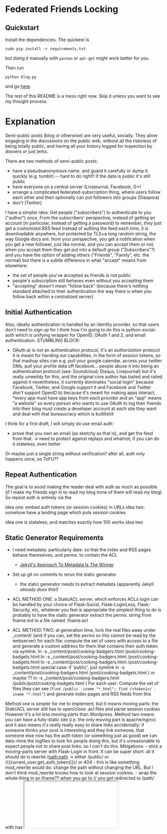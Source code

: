 Federated Friends Locking
=========================


## Quickstart

Install the dependencies. The quickest is
```
sudo pip install -r requirements.txt
```
but doing it manually with `pacman` or `apt-get` might work better for you.

Then run
```
python blog.py
```
and go [here](http://localhost:5000).


The rest of this README is a mess right now. Skip it unless you want to see my thought process.

# Explanation



Semi-public posts (blog or otherwise) are very useful, socially.
They allow engaging in the discussions on the public web,
without all the riskiness of being totally public,
and having all your history logged for inspection by doxxers or just jerks.

There are two methods of semi-public posts:
- have a pseudoanonymous name, and guard it carefully or dump it quickly (e.g. tumblr) -- hard to do right!! if the data is public it's still public
- have everyone on a central server (Livejournal, Facebook, G+)
- arrange a complicated federated-subscription thing, where users follow each other and then optionally can put followers into groups (Diaspora)
- don't (Twitter)

I have a simpler idea:
 Get people ("subscribers") to authenticate to you ("author") *once*.
 From the subscribers' perspective, instead of getting an account (in particular, instead of getting a password) to remember, they just get a customized RSS feed
   Instead of authing the feed each time, it is downloadable anywhere, but protected by TLS+a long random string, the way Google docs are.
 from your perspective, you get a notification when you get a new follower,
 just like normal, and you can accept them or not. when you accept them they get put into a default group ("Subscribers"?) and you have the option of adding others ("Friends", "Family", etc. the normal)
 but there is a subtle difference in what "accept" means from elsewhere:
 - the set of people you've accepted as friends is not public
 - people's subscription still behaves even without you accepting them
 - "accepting" doesn't mean "follow back" (because there's nothing standard attached to their authentication the way there is when you follow back within a centralized server)
 



Initial Authentication
----------------------

Also, ideally authentication is handled by an identity provider, so that users don't need to sign up for 
I think how I'm going to do this is python-social-auth
which is  unifying wrapper for OpenID, OAuth 1 and 2, and email authentication.
 STUMBLING BLOCK:
  - OAuth a) is *not* an authentication protocol, it's an *authorization* protocol
             it is meant for handing out capabilities, in the form of session tokens, so that mashup sites can e.g. pull your google calendar, access your twitter DMs, pull your profile data off facebook...
               people abuse it into being an authentication protocol (see: Soundcloud, Disqus, Livejournal)
               but it's really unweildy for this, and the original core author has bailed and railed against it
               nevertheless, it currently dominates "social login" because Facebook, Twitter, and Google support it and Facebook and Twitter *don't* support OpenID
          b) because it's meant for making apps interact, *every app must have app keys from *each* provider
             and an "app" means "a website"
             so every person who wants to use OAuth to log their friends into their blog must create a developer account at *each* site they want and deal with that bureaucracy
             which is bulllllshit

I think for a first draft, I will simply do use email auth:
- prove that you own an email (as sketchy as that is), and get the feed from that.
   -> need to protect against replays and whatnot; if you can do it stateless, even better

Or maybe just a single string without verification? after all, auth only happens once, so ToFU??


Repeat Authentication
---------------------

The goal is to avoid making the reader deal with auth as much as possible (if I make my friends sign in to read my blog none of them will read my blog)
So repeat auth is entirely via the 

 idea one: embed auth tokens (or session cookies) in URLs
 idea two: somehow have a landing page which puts session cookies 


idea one is stateless, and matches exactly how 100 works
idea two


Static Generator Requirements
-----------------------------

- I need metadata: particularly date: so that the index and RSS pages behave themselves, and perms: to contain the ACL
  -  [Jekyll's Approach To Metadata Is The Winner](http://jekyllrb.com/docs/frontmatter/)
- Set up git on commits to rerun the static generator
  - the static generator needs to extract metadata
    (apparently Jekyll *already does this*!)


- ACL METHOD ONE:  a StaticACL server, which enforces ACLs
    login can be handled by your choice of Flask-Social, Flask-LoginLess, Flask-Security, etc, whatever you feel is appropriate
    the simplest thing to do is probably to have the static generator extract the perms: string from fname.md to a file named .fname.acl
- ACL METHOD TWO:  at generation time, lock the real files away under _content/ (and if you can, set the perms so this cannot be read by the webserver)
   for each file:
     compute the set of users with access to a file and generate a custom address for them that contains their auth token via symlink:
      ln -s _content/post/cooking-badgers.html <token1>/post/cooking-badgets.html
      ln -s _content/post/cooking-badgers.html <token2>/post/cooking-badgets.html
      ln -s _content/post/cooking-badgers.html <token3>/post/cooking-badgets.html
     special case: if 'public', just symlink 
      ln -s _content/post/cooking-badgers.html /post/cooking-badgets.html
     ( or maybe ??
      ln -s _content/post/cooking-badgers.html /public/post/cooking-badgets.html )
   For each user:
     Compute the set of files they can see (`find /public -iname "*.html"; find /<token1>/ -iname "*.html"`)
     and generate index pages and RSS feeds from this

 Method one is simpler for me to implement, but it means moving parts: the StaticACL server still has to open/close .acl files and parse session cookies
   However it's a lot *less* moving parts than Wordpress.
 Method two means you can have a fully-static site (i.e. the only moving part is apache/nginx)
 and it also means it's really really easy to share links accidentally: if someone thinks your post is interesting and they link someone, that someone else now has the auth token (or something just as good)
   we can data-mine the logfiles to look for people doing this, but it's unreasonable to expect people not to share post links. so I *can't* do this.
  Mitigations:
    - stick a moving-parts server with Flask-Login in front. It can be super short: all it should do is rewrite /<path:path> -> either /public/<path> or /{{current_user.get_auth_token()}}/<path> or 404
      - this is like something mod_rewrite would do: change the path without changing the URL. But I don't think mod_rewrite knows how to look at session cookies.
    - wrap the whole thing in an iframe?? when you go to /<token>/<path> you get redirected to /path/ with has <iframe src="/_<token>/<path>">
 hmm
 So the KISS principle here is leaning against Method Two. Initially, it seems like a good idea: make the whole site static and your done. but doing that securely is ..hard. because...TOCTOU?
  but if I invest all the effort to write that code and generate those gazillion files and then I *still* need a webapp server, what's the point?
  
- (it would be nice if my work is reusable for non-static sites too; which is why Flask-ACL is written like it is..)

- I need a web editor (this part is *not* static):
  - trigger a git commit on edits
  - let you look back through the git history of a file
  PlainTextEditor:
   - just edit the raw file in a <textarea>
  MarkdownPostEditor:
    - use a fancy Markdown editor (if javascript is available)
      and metadata widgets like datetime and title(?), and the
      editor should understand metadata how to translate HTML5 widgets <-> YAML metadata.
    - supports attachments ---- getting this smooth is a hard UX problem, because you should be able to drop an image in and then preview the post and *see* the image, which might happen before the image is actually up on the server, so...?)
- To protect the web editor itself, either:
  - attack Flask-Login in front of it (@login_required)
  - simply generate an auth token for yourself and mv editor.html /editor_<token>.html. So then there's no login system needed, you just keep your token private.
     you could even set it up to PGP-email you a new token regularly
  or you can skip the editor entirely and just edit by ssh'ing in (or better: git clone + edit + git push)
  (but I would li
- Adding comments:
  - Add a mini version of the web editor (which is one-way only), that uses the same mechanism of retriggeringyou could trigger a rebuild
 These exist...somewhere
 The web editor is *not* part of the static site (so the static site should be a module, which Flask wants me to call a Blueprint)
  simplest way to deploy


Options:
* Jekyll (the most popular) (in ruby)
* https://github.com/andrejewski/reem (in javascript)


scraps
------

side idea: HTTP auth is broken, both digest and the challenge-response form
 but you could do the same idea but stronger---using hmac-sha2 instead of md5---with a bit of javascript (actually, with sjcl)
 and you could use privnote's trick of hiding a key in the #-mark anchor bit so that browsers never transmit the key
 in detail:
 your key link is site.com/auth/<userid>#<key>
 this page downloads sjcl and some javascript and a challenge string C (e.g. in a cookie), you compute H(k, C), put it in a cookie (which you can do from javascript, right?) and send it back; that cookie is then your auth token
  attacks: if someone can script inject (eg if you're not using HTTPS, or maybe XSS) then they can get the key and relay it to themselves

Really, the problem is the sign in step. That's what I'm trying to eliminate.
 The architectures already in place solve most of this.
 Really what I want
 HTTP auth (Basic and Digest) are no good. Basic auth is a joke --- it transmits the password in the clear
  Digest auth is vulnerable to downgrade attacks (pushing the auth to basic) which
  and it only uses MD5, which is dead, but cannot be removed due to stupid.
 also the UI is super shitty: 

 so basically cookies are better

my third idea is to look at the referrer header: in order to access /<x> you MUST access /<auth>/<x> first, and then
 either I record something in the (internal) Session or
 I reparse the Referer header (I could dig out Flask's route-matching subroutine, but I suspect it's not part of the public API...)

the problem with a cookie it only auths



USEFUL TIP:
 http://flask.pocoo.org/docs/0.10/patterns/appdispatch/
  you can write your app assuming it is single-user only (much simpler!)
  and then use WSGI middleware to generate and route to an app instance per user



I like capabilities because they are novel to me.


(( theme: use itsdangerous to do the syncookies trick: avoid keeping as much state as possible by making the client store it for us. send them base64'd-json with a MAC on the end ))


(( point: make sure not to fail open!! we need to prefer locked to unlocked ))
 maybe the best thing for this is:
  - GET /x first looks for x.locked; if it finds it it checks for a cookie containing base64(("x",timestamp,HMAC(k, ("x", timestamp))) and that timestamp > time.time()
      ((note: the tuples need to be suitable serialized first; struct.pack or pickle or something))
      if these pass, 200 and return the content
      if fail, 403 (or should we 404, so that people can't even get anything by guessing filenames?)
    else, look for x. if this is found, 200 and return it
    if not, 404
    Notice: this fails-closed: if /x.locked and /x exist then the second is ignored (and UX point: warn about these shadowing files at every opportunity)
            and there's no attached ACL list which, if deleted or erased from the file. It's just, is this world readable or not, and if not, a capability protocol.
  

we could wrap a pre-existing blog site in this by proxying: instead of asking the disk for x.locked and x, we ask another webserver for them
but it would be ungainly in other ways: how would you edit the blog posts in the first place?


UX points
--------
- when the private feed URL is handed out, it should be stressed that it is a *private* feed
- each friendslocked post should have a [THIS POST IS FRIENDSLOCKED] header
- links to ways to import it into systems people already use (LJ and tumblr can both syndicate feeds for you)
   (is there an FB syndicator? There seems to be companies that have made FB plugins which will relay RSS to a public facebook page
     e.g. http://www.ilovefreesoftware.com/09/webware/rss-to-twitter-facebook-myspace-linkedin-dlvr-it.html
     but there doesn't seem to obviously be any which take private feed and syndicate it into a facebook feed.
      I could..what... offer to give email notifications?)
- the privacy settings need to be integrated into the post editor. it must be doable at runtime.
  - the choices are "Public" or any set combination of groups (notated with +s and -s); also each subscriber is implicitly in a group of one, so that you can + or - individual people
  - since i don't necessarily want to tie this to any framework, i wonder if there can be and AJAX widget you drop on the post editor that handles this?
- if you could integrate your pre-existing PIM, especially the pre-existing PIM groups



Online Markdown editors:
* (from https://codegeekz.com/markdown-editors-and-tools/)
 the top of the pack seem to be:
 -https://code.google.com/p/pagedown/wiki/PageDown (aka StackEdit)
 -https://oscargodson.github.io/EpicEditor/
 - http://www.codingdrama.com/bootstrap-markdown/ --- has an excellent trick: *any* html tag can become a markdown block
    and can also work around textareas
    which is good for fallback...
   http://markitup.jaysalvat.com/home/ also works on textareas, but bootstrap-markdown looks cleaner
    anyway, basing on a textarea is probably a better plan because then we can design restricted-first
 -Dillinger, but it's too bloated for my taste
 - http://hallojs.org/demo/markdown/
 - https://github.com/cangelis/jquery-markdown
 semi-related: http://dropplets.com/ has beeeeeautiful CSS, but is nothing new elsewhere really



Feed Generators
* feedgenerator - "standalone django.utils.feedgenerator"
  used by pelican



Webmentions
-----------

The webmention spec is a stripped down version of trackbacks.
trackbacks/pingbacks needed an XMLRPC endpoint to handle stuff, which sort of implied a running database and a bunch of boilerplate.

Webmentions are more RESTful
The `protocol http://indiewebcamp.com/webmention-spec` is:
0. there are two URLs: sender and receiver. sender has 'mentioned' (think "commented on" or "reblogged" -- note: requires each comment to have a permalink of its own, which is not that unusual these days, but by no means universal or easy) receiver and wants to notify him.
1. Discovery: sender GETs https://receiver-site/postname and scans the HTML for <link rel="webmention">. If found, the href is taken as the "webmention endpoint".
2. Notification: sender POSTs http://receiver-site/webmention_listener {sender=<sender>, receiver=<receiver>}
3. Verification: receiver (asynchronously) GETs <sender> and scans the HTML for <receiver>.
4. (optional) receiver extracts microformats from the

This system lets anyone make the server hit any URL, simply by telling it lots of false URLs have mentioned one of its posts, which is a bandwidth amplification vuln.

This protocol is simpler on the wire, but it still uses endpoints and it still requires coordination.
If the protocol was *fully* RESTful then it would use the source and target URLs direct
I have a better design:
 Replace 1 and 2 with GET and Referrers:
   the webmention endpoint is *always* the receiver itself
   and notification is sender GETs receiver with `Referrer: sender` 
- This is 100% compatible with all existing systems: you don't need to put up weird POST handlers, and there's no need for discovery because if the receiver doesn't do webmentions it'll just ignore it as if it was any other browser request
- this requires some middleware, or mod_webmention, or something. but that's not unreasonable. the backend server can be entirely static.
 if receiver knows about webmentions, it can at that point spawn a subprocess to check the incoming link for mentions
   and instead of thinking of it as verification, make step 4 non-optional and instead think of the reverse GET as *finding the content*: you don't count it as a webmention unless you discover the mention microformat on the reverse link with a link to you.
 now, using Referrer means that every visitor who follows the link outwards will trigger you to poll again. for example, everyone incoming visitor will make you GET the google search they just came from
   so maybe instead of Referrer, use an X-Webmention: header. That won't be triggered accidentally, still doesn't require

the DDoS prevention issues are identical to those email has had to deal with, though the risk is smaller because nothing gets automatically posted if the attacker gets through
Idea: can the mention be signed? to further reduce DDoS surface?
if you run sender.com how can receiver.com know the mention came from you?
 idea one: just check IP addresses: is the incoming address the same as the server claimed in X-Webmention: (similar to SPF; actually SPF is more restrictive: you have to manually specify in a txt record which servers are which; hmmm. but DNS has multiple)
 idea two: stick a public signature key into DNS and sign the webmention with it (similar to DKIM)


References
==========

* http://indiewebcamp.com/ is a scattered working group of people very much in this direction
  right now they have:
  * a protocol "IndieAuth": 
    on your website's homepage (whatever GET / HTTP/1.1 on port 80/443 gives)
    put 'rel=me' links:
 <ul>
  <li><a href="https://twitter.com/aaronpk" rel="me">@aaronpk on Twitter</a></li>
  <li><a href="https://github.com/aaronpk" rel="me">Github</a></li>
  <li><a href="https://google.com/+aaronpk" rel="me">Google</a></li>
  <li><a href="mailto:me@example.com" rel="me">me@example.com</a></li>
  <li><a href="sms:+15554978477" rel="me">(503) 555-1212</a></li>
</ul>
   each of these hrefs is an identity provider

BUT: IndieAuth requires subscribers to do some work: namely, put this up online
 which means they need to have a domain and a webserver and HTML knowledge
 and also reveal all these identity things publically
 (kinda of cute: you can connect)

  * some principles
  * a bunch of ad hoc software which can syndicate personal blogs to the major services
    * including some Wordpress plugins

 / http://indiewebify.me / indiecert.net


* BrowserID (aka Mozilla Persona)
* WebID (dead?)
* http://browserauth.net/

* https://www.digitalocean.com/community/tutorials/how-to-structure-large-flask-applications <----- kthx digitalocean :)
* ugh why http://fewstreet.com/2015/01/16/flask-blueprint-templates.html#Inspiration: petnames
# http://www.skyhunter.com/marcs/petnames/IntroPetNames.html
# this isn't quite a petnames system, but it does exploit:
# - linking keys to shorter names
# - storing the mappings decentralized
#

#Inspiration: petnames
# http://www.skyhunter.com/marcs/petnames/IntroPetNames.html
# this isn't quite a petnames system, but it does exploit:
# - linking keys to shorter names
# - storing the mappings decentralized
#




Static Site Generators
* https://github.com/getpelican/pelican/
* Jekyll??
 - comments in Jekyll:
   http://www.hezmatt.org/~mpalmer/blog/2011/07/19/static-comments-in-jekyll.html 
